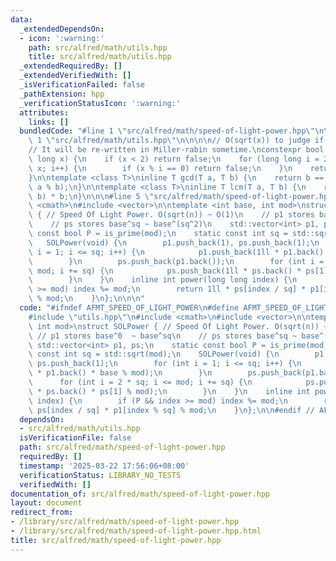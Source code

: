 ```yaml
---
data:
  _extendedDependsOn:
  - icon: ':warning:'
    path: src/alfred/math/utils.hpp
    title: src/alfred/math/utils.hpp
  _extendedRequiredBy: []
  _extendedVerifiedWith: []
  _isVerificationFailed: false
  _pathExtension: hpp
  _verificationStatusIcon: ':warning:'
  attributes:
    links: []
  bundledCode: "#line 1 \"src/alfred/math/speed-of-light-power.hpp\"\n\n\n\n#line\
    \ 1 \"src/alfred/math/utils.hpp\"\n\n\n\n// O(sqrt(x)) to judge if x is a prime.\n\
    // It will be re-written in Miller-rabin sometime.\nconstexpr bool is_prime(long\
    \ long x) {\n    if (x < 2) return false;\n    for (long long i = 2; i * i <=\
    \ x; i++) {\n        if (x % i == 0) return false;\n    }\n    return true;\n\
    }\n\ntemplate <class T>\ninline T gcd(T a, T b) {\n    return b == 0 ? a : gcd(b,\
    \ a % b);\n}\n\ntemplate <class T>\ninline T lcm(T a, T b) {\n    return a / gcd(a,\
    \ b) * b;\n}\n\n\n#line 5 \"src/alfred/math/speed-of-light-power.hpp\"\n#include\
    \ <cmath>\n#include <vector>\n\ntemplate <int base, int mod>\nstruct SOLPower\
    \ { // Speed Of Light Power. O(sqrt(n)) ~ O(1)\n    // p1 stores base^0  ~ base^sq\n\
    \    // ps stores base^sq ~ base^(sq^2)\n    std::vector<int> p1, ps;\n    static\
    \ const bool P = is_prime(mod);\n    static const int sq = std::sqrt(mod);\n \
    \   SOLPower(void) {\n        p1.push_back(1), ps.push_back(1);\n        for (int\
    \ i = 1; i <= sq; i++) {\n            p1.push_back(1ll * p1.back() * base % mod);\n\
    \        }\n        ps.push_back(p1.back());\n        for (int i = 2 * sq; i <=\
    \ mod; i += sq) {\n            ps.push_back(1ll * ps.back() * ps[1] % mod);\n\
    \        }\n    }\n    inline int power(long long index) {\n        if (P && index\
    \ >= mod) index %= mod;\n        return 1ll * ps[index / sq] * p1[index % sq]\
    \ % mod;\n    }\n};\n\n\n"
  code: "#ifndef AFMT_SPEED_OF_LIGHT_POWER\n#define AFMT_SPEED_OF_LIGHT_POWER\n\n\
    #include \"utils.hpp\"\n#include <cmath>\n#include <vector>\n\ntemplate <int base,\
    \ int mod>\nstruct SOLPower { // Speed Of Light Power. O(sqrt(n)) ~ O(1)\n   \
    \ // p1 stores base^0  ~ base^sq\n    // ps stores base^sq ~ base^(sq^2)\n   \
    \ std::vector<int> p1, ps;\n    static const bool P = is_prime(mod);\n    static\
    \ const int sq = std::sqrt(mod);\n    SOLPower(void) {\n        p1.push_back(1),\
    \ ps.push_back(1);\n        for (int i = 1; i <= sq; i++) {\n            p1.push_back(1ll\
    \ * p1.back() * base % mod);\n        }\n        ps.push_back(p1.back());\n  \
    \      for (int i = 2 * sq; i <= mod; i += sq) {\n            ps.push_back(1ll\
    \ * ps.back() * ps[1] % mod);\n        }\n    }\n    inline int power(long long\
    \ index) {\n        if (P && index >= mod) index %= mod;\n        return 1ll *\
    \ ps[index / sq] * p1[index % sq] % mod;\n    }\n};\n\n#endif // AFMT_SPEED_OF_LIGHT_POWER\n"
  dependsOn:
  - src/alfred/math/utils.hpp
  isVerificationFile: false
  path: src/alfred/math/speed-of-light-power.hpp
  requiredBy: []
  timestamp: '2025-03-22 17:56:06+08:00'
  verificationStatus: LIBRARY_NO_TESTS
  verifiedWith: []
documentation_of: src/alfred/math/speed-of-light-power.hpp
layout: document
redirect_from:
- /library/src/alfred/math/speed-of-light-power.hpp
- /library/src/alfred/math/speed-of-light-power.hpp.html
title: src/alfred/math/speed-of-light-power.hpp
---
```

